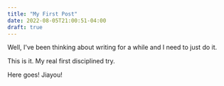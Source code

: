 ```yaml
---
title: "My First Post"
date: 2022-08-05T21:00:51-04:00
draft: true
---
```

Well, I've been thinking about writing for a while and I need to just do it.

This is it. My real first disciplined try.

Here goes! Jiayou!
